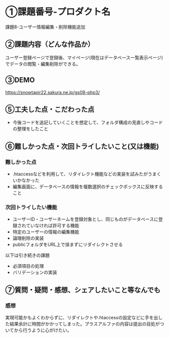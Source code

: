 # ①課題番号-プロダクト名

課題8-ユーザー情報編集・削除機能追加

## ②課題内容（どんな作品か）
ユーザー登録ページで登録後、マイページ(現在はデータベース一覧表示ページ)でデータの閲覧・編集削除ができる。


## ③DEMO
https://snowtapir22.sakura.ne.jp/gs08-php3/

## ⑤工夫した点・こだわった点
- 今後コードを追記していくことを想定して、フォルダ構成の見直しやコードの整理をしたこと

## ⑥難しかった点・次回トライしたいこと(又は機能)

### 難しかった点
- .htaccessなどを利用して、リダイレクト機能などの実装を試みたがうまくいかなかった
- 編集画面に、データベースの情報を複数選択のチェックボックスに反映すること

### 次回トライしたい機能
- ユーザーID・ユーザーネームを登録対象とし、同じものがデータベースに登録されていなければ許可する機能
- 特定のユーザーの情報の編集機能
- 論理削除の実装
- publicフォルダをURL上で挟まずにリダイレクトさせる

以下は引き続きの課題
- 必須項目の処理
- バリデーションの実装

## ⑦質問・疑問・感想、シェアしたいこと等なんでも
### 感想
実現可能かもよくわからずに、リダイレクトや.htaccessの設定などに手を出した結果余計に時間がかかってしまった。プラスアルファの内容は提出の目処がついてから行うように心がけたい。
 
 